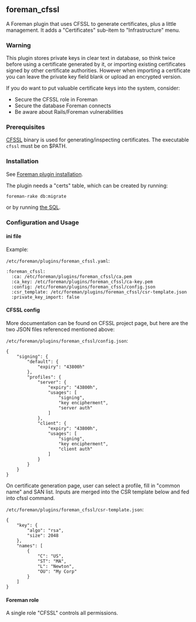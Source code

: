## foreman_cfssl

A Foreman plugin that uses CFSSL to generate certificates, plus a little management. It adds a "Certificates" sub-item to "Infrastructure" menu.

### Warning

This plugin stores private keys in clear text in database, so think twice before using a certificate generated by it, or importing existing certificates signed by other certificate authorities. However when importing a certificate you can leave the private key field blank or upload an encrypted version.

If you do want to put valuable certificate keys into the system, consider:

* Secure the CFSSL role in Foreman
* Secure the database Foreman connects
* Be aware about Rails/Foreman vulnerabilities

### Prerequisites

[CFSSL](https://github.com/cloudflare/cfssl) binary is used for generating/inspecting certificates. The executable `cfssl` must be on $PATH.

### Installation

See [Foreman plugin installation](https://theforeman.org/plugins/#2.3AdvancedInstallationfromGems).

The plugin needs a "certs" table, which can be created by running:

```
foreman-rake db:migrate
```

or by running [the SQL](https://github.com/qingbo/foreman_cfssl/blob/master/db/certs.sql).

### Configuration and Usage

#### ini file

Example:

`/etc/foreman/plugins/foreman_cfssl.yaml`:

```
:foreman_cfssl:
  :ca: /etc/foreman/plugins/foreman_cfssl/ca.pem
  :ca_key: /etc/foreman/plugins/foreman_cfssl/ca-key.pem
  :config: /etc/foreman/plugins/foreman_cfssl/config.json
  :csr_template: /etc/foreman/plugins/foreman_cfssl/csr-template.json
  :private_key_import: false
```

#### CFSSL config

More documentation can be found on CFSSL project page, but here are the two JSON files referenced mentioned above:

`/etc/foreman/plugins/foreman_cfssl/config.json`:

```
{
    "signing": {
        "default": {
            "expiry": "43800h"
        },
        "profiles": {
            "server": {
                "expiry": "43800h",
                "usages": [
                    "signing",
                    "key encipherment",
                    "server auth"
                ]
            },
            "client": {
                "expiry": "43800h",
                "usages": [
                    "signing",
                    "key encipherment",
                    "client auth"
                ]
            }
        }
    }
}
```

On certificate generation page, user can select a profile, fill in "common name" and SAN list. Inputs are merged into the CSR template below and fed into cfssl command.

`/etc/foreman/plugins/foreman_cfssl/csr-template.json`:

```
{
    "key": {
        "algo": "rsa",
        "size": 2048
    },
    "names": [
        {
            "C": "US",
            "ST": "MA",
            "L": "Newton",
            "OU": "My Corp"
        }
    ]
}
```

#### Foreman role

A single role "CFSSL" controls all permissions.
